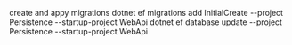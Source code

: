 create and appy migrations
dotnet ef migrations add InitialCreate --project Persistence --startup-project WebApi
dotnet ef database update --project Persistence --startup-project WebApi
